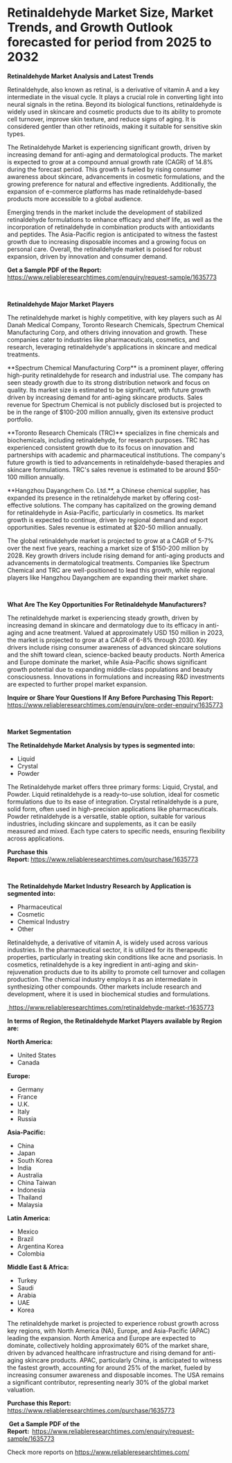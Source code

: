 <p><h1>Retinaldehyde Market Size, Market Trends, and Growth Outlook forecasted for period from 2025 to 2032</h1></p><p><strong>Retinaldehyde Market Analysis and Latest Trends</strong></p>
<p><p>Retinaldehyde, also known as retinal, is a derivative of vitamin A and a key intermediate in the visual cycle. It plays a crucial role in converting light into neural signals in the retina. Beyond its biological functions, retinaldehyde is widely used in skincare and cosmetic products due to its ability to promote cell turnover, improve skin texture, and reduce signs of aging. It is considered gentler than other retinoids, making it suitable for sensitive skin types.</p><p>The Retinaldehyde Market is experiencing significant growth, driven by increasing demand for anti-aging and dermatological products. The market is expected to grow at a compound annual growth rate (CAGR) of 14.8% during the forecast period. This growth is fueled by rising consumer awareness about skincare, advancements in cosmetic formulations, and the growing preference for natural and effective ingredients. Additionally, the expansion of e-commerce platforms has made retinaldehyde-based products more accessible to a global audience.</p><p>Emerging trends in the market include the development of stabilized retinaldehyde formulations to enhance efficacy and shelf life, as well as the incorporation of retinaldehyde in combination products with antioxidants and peptides. The Asia-Pacific region is anticipated to witness the fastest growth due to increasing disposable incomes and a growing focus on personal care. Overall, the retinaldehyde market is poised for robust expansion, driven by innovation and consumer demand.</p></p>
<p><strong>Get a Sample PDF of the Report:&nbsp;</strong> <a href="https://www.reliableresearchtimes.com/enquiry/request-sample/1635773?utm_campaign=2133&utm_medium=2&utm_source=Github&utm_content=ia&utm_term=25012025&utm_id=retinaldehyde">https://www.reliableresearchtimes.com/enquiry/request-sample/1635773</a></p>
<p>&nbsp;</p>
<p><strong>Retinaldehyde Major Market Players</strong></p>
<p><p>The retinaldehyde market is highly competitive, with key players such as Al Danah Medical Company, Toronto Research Chemicals, Spectrum Chemical Manufacturing Corp, and others driving innovation and growth. These companies cater to industries like pharmaceuticals, cosmetics, and research, leveraging retinaldehyde's applications in skincare and medical treatments.</p><p>**Spectrum Chemical Manufacturing Corp** is a prominent player, offering high-purity retinaldehyde for research and industrial use. The company has seen steady growth due to its strong distribution network and focus on quality. Its market size is estimated to be significant, with future growth driven by increasing demand for anti-aging skincare products. Sales revenue for Spectrum Chemical is not publicly disclosed but is projected to be in the range of $100-200 million annually, given its extensive product portfolio.</p><p>**Toronto Research Chemicals (TRC)** specializes in fine chemicals and biochemicals, including retinaldehyde, for research purposes. TRC has experienced consistent growth due to its focus on innovation and partnerships with academic and pharmaceutical institutions. The company's future growth is tied to advancements in retinaldehyde-based therapies and skincare formulations. TRC's sales revenue is estimated to be around $50-100 million annually.</p><p>**Hangzhou Dayangchem Co. Ltd.**, a Chinese chemical supplier, has expanded its presence in the retinaldehyde market by offering cost-effective solutions. The company has capitalized on the growing demand for retinaldehyde in Asia-Pacific, particularly in cosmetics. Its market growth is expected to continue, driven by regional demand and export opportunities. Sales revenue is estimated at $20-50 million annually.</p><p>The global retinaldehyde market is projected to grow at a CAGR of 5-7% over the next five years, reaching a market size of $150-200 million by 2028. Key growth drivers include rising demand for anti-aging products and advancements in dermatological treatments. Companies like Spectrum Chemical and TRC are well-positioned to lead this growth, while regional players like Hangzhou Dayangchem are expanding their market share.</p></p>
<p>&nbsp;</p>
<p><strong>What Are The Key Opportunities For Retinaldehyde Manufacturers?</strong></p>
<p><p>The retinaldehyde market is experiencing steady growth, driven by increasing demand in skincare and dermatology due to its efficacy in anti-aging and acne treatment. Valued at approximately USD 150 million in 2023, the market is projected to grow at a CAGR of 6-8% through 2030. Key drivers include rising consumer awareness of advanced skincare solutions and the shift toward clean, science-backed beauty products. North America and Europe dominate the market, while Asia-Pacific shows significant growth potential due to expanding middle-class populations and beauty consciousness. Innovations in formulations and increasing R&D investments are expected to further propel market expansion.</p></p>
<p><strong>Inquire or Share Your Questions If Any Before Purchasing This Report:</strong> <a href="https://www.reliableresearchtimes.com/enquiry/pre-order-enquiry/1635773?utm_campaign=2133&utm_medium=2&utm_source=Github&utm_content=ia&utm_term=25012025&utm_id=retinaldehyde">https://www.reliableresearchtimes.com/enquiry/pre-order-enquiry/1635773</a></p>
<p>&nbsp;</p>
<p><strong>Market Segmentation</strong></p>
<p><strong>The Retinaldehyde Market Analysis by types is segmented into:</strong></p>
<p><ul><li>Liquid</li><li>Crystal</li><li>Powder</li></ul></p>
<p><p>The Retinaldehyde market offers three primary forms: Liquid, Crystal, and Powder. Liquid retinaldehyde is a ready-to-use solution, ideal for cosmetic formulations due to its ease of integration. Crystal retinaldehyde is a pure, solid form, often used in high-precision applications like pharmaceuticals. Powder retinaldehyde is a versatile, stable option, suitable for various industries, including skincare and supplements, as it can be easily measured and mixed. Each type caters to specific needs, ensuring flexibility across applications.</p></p>
<p><strong>Purchase this Report:&nbsp;</strong><a href="https://www.reliableresearchtimes.com/purchase/1635773?utm_campaign=2133&utm_medium=2&utm_source=Github&utm_content=ia&utm_term=25012025&utm_id=retinaldehyde">https://www.reliableresearchtimes.com/purchase/1635773</a></p>
<p>&nbsp;</p>
<p><strong>The Retinaldehyde Market Industry Research by Application is segmented into:</strong></p>
<p><ul><li>Pharmaceutical</li><li>Cosmetic</li><li>Chemical Industry</li><li>Other</li></ul></p>
<p><p>Retinaldehyde, a derivative of vitamin A, is widely used across various industries. In the pharmaceutical sector, it is utilized for its therapeutic properties, particularly in treating skin conditions like acne and psoriasis. In cosmetics, retinaldehyde is a key ingredient in anti-aging and skin-rejuvenation products due to its ability to promote cell turnover and collagen production. The chemical industry employs it as an intermediate in synthesizing other compounds. Other markets include research and development, where it is used in biochemical studies and formulations.</p></p>
<p><a href="https://www.reliableresearchtimes.com/retinaldehyde-market-r1635773?utm_campaign=2133&utm_medium=2&utm_source=Github&utm_content=ia&utm_term=25012025&utm_id=retinaldehyde">&nbsp;https://www.reliableresearchtimes.com/retinaldehyde-market-r1635773</a></p>
<p><strong>In terms of Region, the Retinaldehyde Market Players available by Region are:</strong></p>
<p>
    <p> <strong> North America: </strong>
        <ul>
            <li>United States</li>
            <li>Canada</li>
        </ul>
        </p> 
    <p> <strong> Europe: </strong>
        <ul>
            <li>Germany</li>
            <li>France</li>
            <li>U.K.</li>
            <li>Italy</li>
            <li>Russia</li>
        </ul>
        </p> 
    <p> <strong> Asia-Pacific: </strong>
        <ul>
            <li>China</li>
            <li>Japan</li>
            <li>South Korea</li>
            <li>India</li>
            <li>Australia</li>
            <li>China Taiwan</li>
            <li>Indonesia</li>
            <li>Thailand</li>
            <li>Malaysia</li>
        </ul>
        </p> 
    <p> <strong> Latin America: </strong>
        <ul>
            <li>Mexico</li>
            <li>Brazil</li>
            <li>Argentina Korea</li>
            <li>Colombia</li>
        </ul>
        </p> 
    <p> <strong> Middle East & Africa: </strong>
        <ul>
            <li>Turkey</li>
            <li>Saudi</li>
            <li>Arabia</li>
            <li>UAE</li>
            <li>Korea</li>
        </ul>
    </p>
    </p>
<p><p>The retinaldehyde market is projected to experience robust growth across key regions, with North America (NA), Europe, and Asia-Pacific (APAC) leading the expansion. North America and Europe are expected to dominate, collectively holding approximately 60% of the market share, driven by advanced healthcare infrastructure and rising demand for anti-aging skincare products. APAC, particularly China, is anticipated to witness the fastest growth, accounting for around 25% of the market, fueled by increasing consumer awareness and disposable incomes. The USA remains a significant contributor, representing nearly 30% of the global market valuation.</p></p>
<p><strong>Purchase this Report: </strong><a href="https://www.reliableresearchtimes.com/purchase/1635773?utm_campaign=2133&utm_medium=2&utm_source=Github&utm_content=ia&utm_term=25012025&utm_id=retinaldehyde">https://www.reliableresearchtimes.com/purchase/1635773</a></p>
<p>&nbsp;<strong>Get a Sample PDF of the Report:&nbsp;&nbsp;</strong><a href="https://www.reliableresearchtimes.com/enquiry/request-sample/1635773?utm_campaign=2133&utm_medium=2&utm_source=Github&utm_content=ia&utm_term=25012025&utm_id=retinaldehyde">https://www.reliableresearchtimes.com/enquiry/request-sample/1635773</a></p>
<p><strong></strong></p>
<p>Check more reports on <a href="https://www.reliableresearchtimes.com/?utm_campaign=2133&utm_medium=2&utm_source=Github&utm_content=ia&utm_term=25012025&utm_id=retinaldehyde">https://www.reliableresearchtimes.com/</a></p>